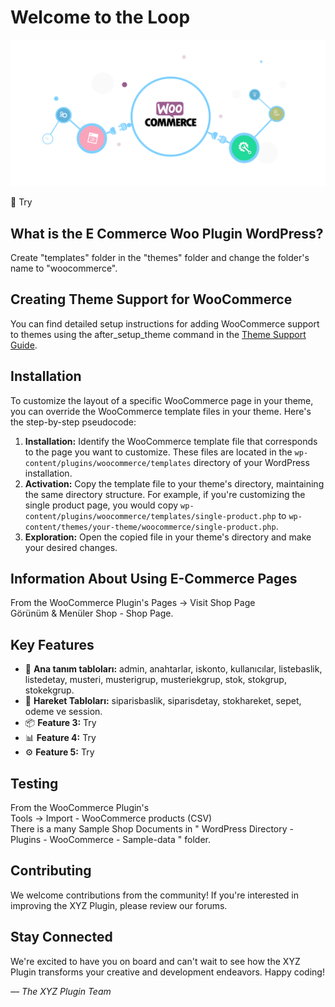 # Welcome to the Loop

![Plugin Logo](plugin_logo.png)

👋 Try

## What is the E Commerce Woo Plugin WordPress?

Create "templates" folder in the "themes" folder and change the folder's name to "woocommerce".

## Creating Theme Support for WooCommerce

You can find detailed setup instructions for adding WooCommerce support to themes using the after_setup_theme command in the [Theme Support Guide](docs/functions.php).

## Installation

To customize the layout of a specific WooCommerce page in your theme, you can override the WooCommerce template files in your theme. Here's the step-by-step pseudocode:

1. **Installation:** Identify the WooCommerce template file that corresponds to the page you want to customize. These files are located in the `wp-content/plugins/woocommerce/templates` directory of your WordPress installation.
2. **Activation:** Copy the template file to your theme's directory, maintaining the same directory structure. For example, if you're customizing the single product page, you would copy `wp-content/plugins/woocommerce/templates/single-product.php` to `wp-content/themes/your-theme/woocommerce/single-product.php`.
3. **Exploration:** Open the copied file in your theme's directory and make your desired changes.

## Information About Using E-Commerce Pages

From the WooCommerce Plugin's Pages -> Visit Shop Page  <br />
Görünüm & Menüler Shop - Shop Page.

## Key Features

- 🚀 **Ana tanım tabloları:** admin, anahtarlar, iskonto, kullanıcılar, listebaslik, listedetay, musteri, musterigrup, musteriekgrup, stok, stokgrup, stokekgrup.
- 🎨 **Hareket Tabloları:** siparisbaslik, siparisdetay, stokhareket, sepet, odeme ve session.
- 📦 **Feature 3:** Try
- 📊 **Feature 4:** Try
- ⚙️ **Feature 5:** Try

## Testing

From the WooCommerce Plugin's <br />
Tools -> Import - WooCommerce products (CSV) <br />
There is a many Sample Shop Documents in " WordPress Directory - Plugins - WooCommerce - Sample-data " folder. <br />

## Contributing

We welcome contributions from the community! If you're interested in improving the XYZ Plugin, please review our forums.

## Stay Connected

We're excited to have you on board and can't wait to see how the XYZ Plugin transforms your creative and development endeavors. Happy coding!

*— The XYZ Plugin Team*
